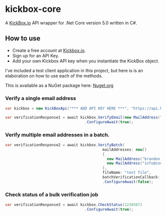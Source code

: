 ﻿# kickbox-core

A [KickBox.io](https://kickbox.io) API wrapper for .Net Core version 5.0 written in C#.

## How to use

- Create a free account at [Kickbox.io](https://kickbox.io).
- Sign up for an API Key.
- Add your own Kickbox API key when you instantiate the KickBox object.

I've included a test client application in this project, but here is is an elaboration on how to use each of the methods.

This is available as a NuGet package here: [Nuget.org](https://www.nuget.org/packages/KickBox.Core/)

### Verify a single email address

```C#
var kickbox = new KickBoxApi("*** ADD API KEY HERE ***", "https://api.kickbox.com/v2");

var verificationResponse1 = await kickbox.VerifyEmail(new MailAddress("info@coderpro.net"))
                                    .ConfigureAwait(true);
```

### Verify multiple email addresses in a batch.

```c#
var verificationResponse2 = await kickbox.VerifyBatch(
                                            mailAddresses: new[]
                                            {
                                              new MailAddress("brandon.osborne@gamil.com"),
                                              new MailAddress("info@coderpro.net")
                                            },
                                            fileName: "test file",
                                            batchVerificationCallback: null)
                                            .ConfigureAwait(false);
```

### Check status of a bulk verification job

```c#
var verificationResponse3 = await kickbox.CheckStatus(1234567)
                                    .ConfigureAwait(true);
```
